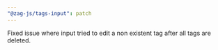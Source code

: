```yaml
---
"@zag-js/tags-input": patch
---
```


Fixed issue where input tried to edit a non existent tag after all tags are deleted.
